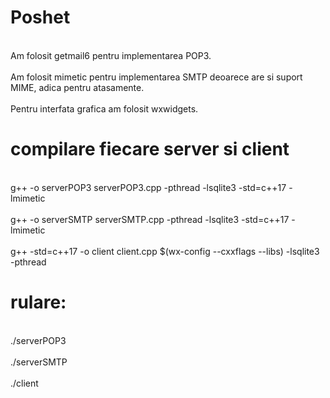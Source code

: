 # Poshet

<br> Am folosit getmail6 pentru implementarea POP3. </br>
<br> Am folosit mimetic pentru implementarea SMTP deoarece are si suport MIME, adica pentru atasamente. </br>
<br> Pentru interfata grafica am folosit wxwidgets. </br>


# compilare fiecare server si client
<br> g++ -o serverPOP3 serverPOP3.cpp -pthread -lsqlite3 -std=c++17 -lmimetic </br>
<br> g++ -o serverSMTP serverSMTP.cpp -pthread -lsqlite3 -std=c++17 -lmimetic </br>
<br> g++ -std=c++17 -o client client.cpp $(wx-config --cxxflags --libs) -lsqlite3 -pthread </br>


# rulare: 

<br> ./serverPOP3 </br>
<br> ./serverSMTP </br>
<br> ./client </br>

